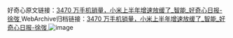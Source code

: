 好奇心原文链接：[3470 万手机销量，小米上半年增速放缓了_智能_好奇心日报-徐弢 ](https://www.qdaily.com/articles/11564.html)
WebArchive归档链接：[3470 万手机销量，小米上半年增速放缓了_智能_好奇心日报-徐弢 ](http://web.archive.org/web/20190623170740/https://www.qdaily.com/articles/11564.html)
![image](http://ww3.sinaimg.cn/large/007d5XDply1g3waaxss63j30u02ql1kx)